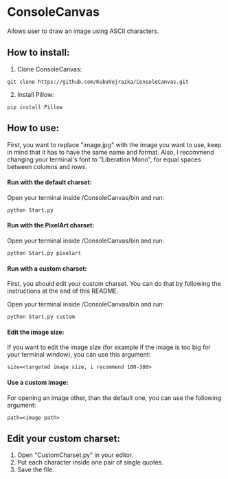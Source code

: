 # ConsoleCanvas
Allows user to draw an image using ASCII characters.

## How to install:
1) Clone ConsoleCanvas:
```
git clone https://github.com/KubaVejrazka/ConsoleCanvas.git
```
2) Install Pillow:
```
pip install Pillow
```

## How to use:
First, you want to replace "image.jpg" with the image you want to use, keep in mind that it has to have the same name and format.
Also, I recommend changing your terminal's font to "Liberation Mono", for equal spaces between columns and rows.

#### Run with the default charset:
Open your terminal inside /ConsoleCanvas/bin and run:
```
python Start.py
```

#### Run with the PixelArt charset:
Open your terminal inside /ConsoleCanvas/bin and run:
```
python Start.py pixelart
```

#### Run with a custom charset:
First, you should edit your custom charset. You can do that by following the instructions at the end of this README.

Open your terminal inside /ConsoleCanvas/bin and run:
```
python Start.py custom
```

#### Edit the image size:
If you want to edit the image size (for example if the image is too big for your terminal window), you can use this argument:
```
size=<targeted image size, i recommend 100-300>
```

#### Use a custom image:
For opening an image other, than the default one, you can use the following argument:
```
path=<image path>
```

## Edit your custom charset:
1) Open "CustomCharset.py" in your editor.
2) Put each character inside one pair of single quotes.
3) Save the file.
